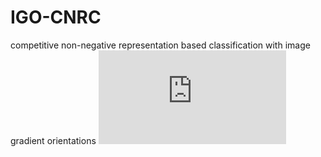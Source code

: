 # IGO-CNRC
competitive non-negative representation based classification with image gradient orientations
![image](https://github.com/yinhefeng/IGO-CNRC/blob/master/img/pro_chart.pdf)
